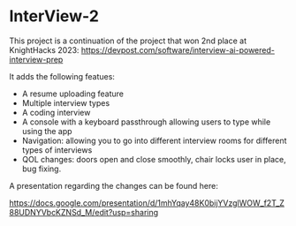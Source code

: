 # InterView-2

This project is a continuation of the project that won 2nd place at KnightHacks 2023: https://devpost.com/software/interview-ai-powered-interview-prep

It adds the following featues:
- A resume uploading feature
- Multiple interview types
- A coding interview
- A console with a keyboard passthrough allowing users to type while using the app
- Navigation: allowing you to go into different interview rooms for different types of interviews
- QOL changes: doors open and close smoothly, chair locks user in place, bug fixing.

A presentation regarding the changes can be found here:

https://docs.google.com/presentation/d/1mhYqay48K0bijYVzglWOW_f2T_Z88UDNYVbcKZNSd_M/edit?usp=sharing

